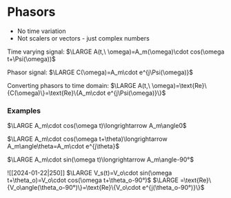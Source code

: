 # Phasors

- No time variation
- Not scalers or vectors - just complex numbers

Time varying signal:
$\LARGE A(t,\ \omega)=A_m(\omega)\cdot cos(\omega t+\Psi(\omega))$

Phasor signal:
$\LARGE C(\omega)=A_m\cdot e^{j\Psi(\omega)}$

Converting phasors to time domain:
$\LARGE A(t,\ \omega)=\text{Re}\{C(\omega)\}=\text{Re}\{A_m\cdot e^{j\Psi(\omega)}\}$

### Examples

$\LARGE A_m\cdot cos(\omega t)\longrightarrow A_m\angle0$

$\LARGE A_m\cdot cos(\omega t+\theta)\longrightarrow A_m\angle\theta=A_m\cdot e^{j\theta}$

$\LARGE A_m\cdot sin(\omega t)\longrightarrow A_m\angle-90°$

![[2024-01-22|250]]
$\LARGE V_s(t)=V_o\cdot sin(\omega t+\theta_o)=V_o\cdot cos(\omega t+\theta_o-90°)$
$\LARGE =\text{Re}\{V_o\angle(\theta_o-90°)\}=\text{Re}\{V_o\cdot e^{j(\theta_o-90°)}\}$



